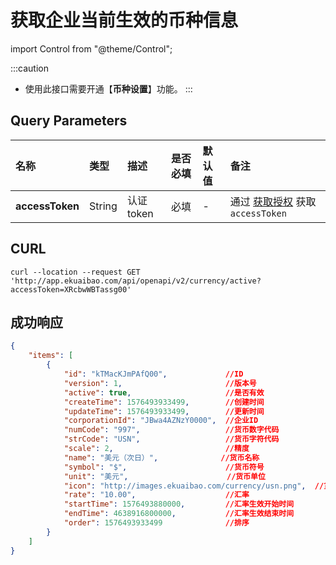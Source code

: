 # 获取企业当前生效的币种信息

import Control from "@theme/Control";

<Control
method="GET"
url="/api/openapi/v2/currency/active"
/>

:::caution
- 使用此接口需要开通【**币种设置**】功能。
:::

## Query Parameters
| 名称 | 类型 | 描述 | 是否必填 | 默认值 | 备注 |
| :--- | :--- | :--- | :--- |:--- | :--- |
| **accessToken** | String | 认证token | 必填 | - | 通过 [获取授权](/docs/open-api/getting-started/auth) 获取 `accessToken` |

## CURL
```shell
curl --location --request GET 'http://app.ekuaibao.com/api/openapi/v2/currency/active?accessToken=XRcbwWBTassg00'
```

## 成功响应
```json
{
    "items": [
        {
            "id": "kTMacKJmPAfQ00",             //ID
            "version": 1,                       //版本号
            "active": true,                     //是否有效
            "createTime": 1576493933499,        //创建时间
            "updateTime": 1576493933499,        //更新时间
            "corporationId": "JBwa4AZNzY0000",  //企业ID
            "numCode": "997",                   //货币数字代码
            "strCode": "USN",                   //货币字符代码
            "scale": 2,                         //精度
            "name": "美元（次日）",              //货币名称
            "symbol": "$",                      //货币符号
            "unit": "美元",                      //货币单位
            "icon": "http://images.ekuaibao.com/currency/usn.png",  //货币图标
            "rate": "10.00",                    //汇率
            "startTime": 1576493880000,         //汇率生效开始时间
            "endTime": 4638916800000,           //汇率生效结束时间
            "order": 1576493933499              //排序
        }
    ]
}
```
